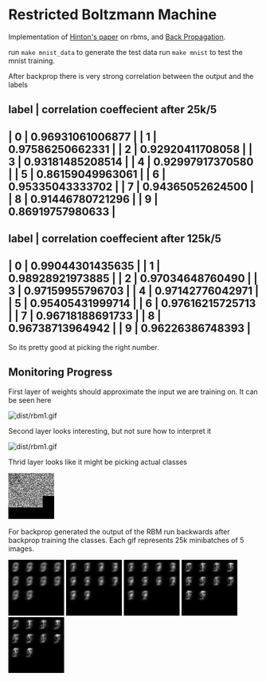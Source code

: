Restricted Boltzmann Machine
============================

Implementation of [Hinton's paper](docs/hinton_rbm_guide.pdf?raw=true) on rbms, and [Back Propagation](docs/rojas-backprop.pdf?raw=true).

run `make mnist_data` to generate the test data
run `make mnist` to test the mnist training.

After backprop there is very strong correlation between the output and the labels

label | correlation coeffecient after 25k/5
-------------------------------------------
|   0 |                  0.96931061006877 |
|   1 |                  0.97586250662331 |
|   2 |                  0.92920411708058 |
|   3 |                  0.93181485208514 |
|   4 |                  0.92997917370580 |
|   5 |                  0.86159049963061 |
|   6 |                  0.95335043333702 |
|   7 |                  0.94365052624500 |
|   8 |                  0.91446780721296 |
|   9 |                  0.86919757980633 |
-------------------------------------------

label | correlation coeffecient after 125k/5
-------------------------------------------
|   0 |                  0.99044301435635 |
|   1 |                  0.98928921973885 |
|   2 |                  0.97034648760490 |
|   3 |                  0.97159955796703 |
|   4 |                  0.97142776042971 |
|   5 |                  0.95405431999714 |
|   6 |                  0.97616215725713 |
|   7 |                  0.96718188691733 |
|   8 |                  0.96738713964942 |
|   9 |                  0.96226386748393 |
-------------------------------------------


So its pretty good at picking the right number.

Monitoring Progress
-------------------

First layer of weights should approximate the input we are training on.  It can be seen here 

![dist/rbm1.gif](results/rbm1.gif?raw=true)

Second layer looks interesting, but not sure how to interpret it 

![dist/rbm1.gif](results/rbm2.gif?raw=true)

Thrid layer looks like it might be picking actual classes

![dist/rbm1.gif](results/rbm3.gif?raw=true)

For backprop generated the output of the RBM run backwards after backprop training the classes.  Each gif represents 25k minibatches of 5 images.  

![dist/bp1.gif](results/bp1.gif?raw=true)
![dist/bp2.gif](results/bp2.gif?raw=true)
![dist/bp3.gif](results/bp3.gif?raw=true)
![dist/bp4.gif](results/bp4.gif?raw=true)
![dist/bp5.gif](results/bp5.gif?raw=true)

